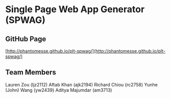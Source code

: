 Single Page Web App Generator (SPWAG)
=====================================

## GitHub Page
[http://phantomesse.github.io/plt-spwag/](http://phantomesse.github.io/plt-spwag/)

## Team Members
Lauren Zou (ljz2112)
Aftab Khan (ajk2194)
Richard Chiou (rc2758)
Yunhe (John) Wang (yw2439)
Aditya Majumdar (am3713)
